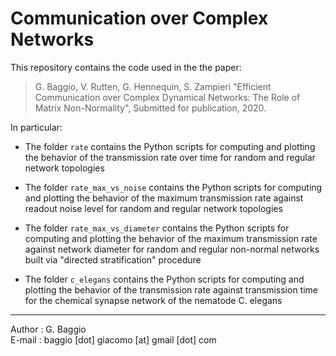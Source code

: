 # Communication over Complex Networks 

This repository contains the code used in the the paper:

> G. Baggio, V. Rutten, G. Hennequin, S. Zampieri "Efficient Communication over Complex Dynamical Networks: The Role of Matrix Non-Normality", Submitted for publication, 2020. 

In particular:

- The folder `rate` contains the Python scripts for computing and plotting the behavior of the transmission rate over time for random and regular network topologies

- The folder `rate_max_vs_noise` contains the Python scripts for computing and plotting the behavior of the maximum  transmission rate against readout noise level for random and regular network topologies

- The folder `rate_max_vs_diameter` contains the Python scripts for computing and plotting the behavior of the maximum transmission rate against network diameter for random and regular non-normal networks built via "directed stratification" procedure

- The folder `c_elegans` contains the Python scripts for computing and plotting the behavior of the transmission rate against transmission time for the chemical synapse network of the nematode C. elegans

***

Author : G. Baggio <br/>
E-mail : baggio [dot] giacomo [at] gmail [dot] com
